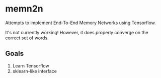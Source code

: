 # memn2n

Attempts to implement End-To-End Memory Networks using Tensorflow.

It's not currently working! However, it does properly converge on
the correct set of words.

## Goals

1. Learn Tensorflow 
2. sklearn-like interface
